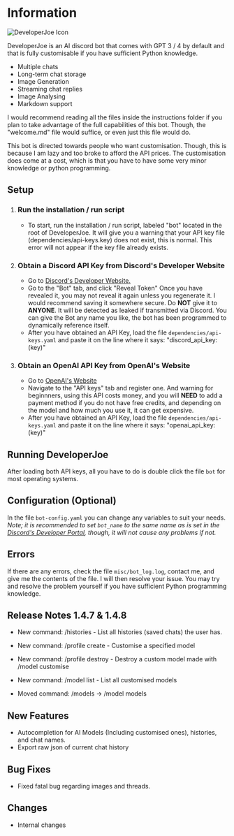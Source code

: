 # Information

![DeveloperJoe Icon](https://i.imgur.com/SgdL99Y.png)

DeveloperJoe is an AI discord bot that comes with GPT 3 / 4 by default and that is fully customisable if you have sufficient Python knowledge.

- Multiple chats
- Long-term chat storage
- Image Generation
- Streaming chat replies
- Image Analysing
- Markdown support

I would recommend reading all the files inside the instructions folder if you plan to take advantage of the full capabilities of this bot. Though, the "welcome.md" file would suffice, or even just this file would do.

This bot is directed towards people who want customisation. Though, this is because I am lazy and too broke to afford the API prices. The customisation does come at a cost, which is that you have to have some very minor knowledge or python programming.

## Setup

1. ### Run the installation / run script

    - To start, run the installation / run script, labeled "bot" located in the root of DeveloperJoe. It will give you a warning that your API key file (dependencies/api-keys.key) does not exist, this is normal. This error will not appear if the key file already exists.

2. ### Obtain a Discord API Key from Discord's Developer Website

    - Go to [Discord's Developer Website.](https://discord.com/developers/applications)
    - Go to the "Bot" tab, and click "Reveal Token" Once you have revealed it, you may not reveal it again unless you regenerate it. I would recommend saving it somewhere secure. Do **NOT** give it to **ANYONE**. It will be detected as leaked if transmitted via Discord. You can give the Bot any name you like, the bot has been programmed to dynamically reference itself.
    - After you have obtained an API Key, load the file `dependencies/api-keys.yaml` and paste it on the line where it says: "discord_api_key: (key)"

3. ### Obtain an OpenAI API Key from OpenAI's Website

    - Go to [OpenAI's Website](https://platform.openai.com/account)
    - Navigate to the "API keys" tab and register one. And warning for beginnners, using this API costs money, and you will **NEED** to add a payment method if you do not have free credits, and depending on the model and how much you use it, it can get expensive.
    - After you have obtained an API Key, load the file `dependencies/api-keys.yaml` and paste it on the line where it says: "openai_api_key: (key)"

## Running DeveloperJoe

After loading both API keys, all you have to do is double click the file `bot` for most operating systems.

## Configuration (Optional)

In the file `bot-config.yaml` you can change any variables to suit your needs. *Note; it is recommended to set `bot_name` to the same name as is set in the [Discord's Developer Portal](https://discord.com/developers/applications), though, it will not cause any problems if not.*

## Errors

If there are any errors, check the file `misc/bot_log.log`, contact me, and give me the contents of the file. I will then resolve your issue. You may try and resolve the problem yourself if you have sufficient Python programming knowledge.

## Release Notes 1.4.7 & 1.4.8

- New command: /histories - List all histories (saved chats) the user has.
- New command: /profile create - Customise a specified model
- New command: /profile destroy - Destroy a custom model made with /model customise
- New command: /model list - List all customised models

- Moved command: /models -> /model models

## New Features

- Autocompletion for AI Models (Including customised ones), histories, and chat names.
- Export raw json of current chat history

## Bug Fixes

- Fixed fatal bug regarding images and threads.

## Changes

- Internal changes
